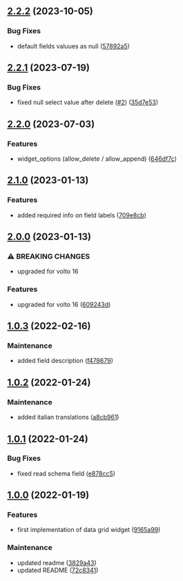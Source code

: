 

## [2.2.2](https://github.com/collective/volto-data-grid-widget/compare/v2.2.1...v2.2.2) (2023-10-05)


### Bug Fixes

* default fields valuues as null ([57892a5](https://github.com/collective/volto-data-grid-widget/commit/57892a52171aa7ebd830f06f6092dbf457297730))

## [2.2.1](https://github.com/collective/volto-data-grid-widget/compare/v2.2.0...v2.2.1) (2023-07-19)


### Bug Fixes

* fixed null select value after delete ([#2](https://github.com/collective/volto-data-grid-widget/issues/2)) ([35d7e53](https://github.com/collective/volto-data-grid-widget/commit/35d7e53195475659211e38318cabf69dfa6fc4ba))

## [2.2.0](https://github.com/collective/volto-data-grid-widget/compare/v2.1.0...v2.2.0) (2023-07-03)


### Features

* widget_options (allow_delete / allow_append) ([646df7c](https://github.com/collective/volto-data-grid-widget/commit/646df7c575e99dadf25562b0aaefca797306453f))

## [2.1.0](https://github.com/collective/volto-data-grid-widget/compare/v2.0.0...v2.1.0) (2023-01-13)


### Features

* added required info on field labels ([709e8cb](https://github.com/collective/volto-data-grid-widget/commit/709e8cb35be3bf3d1628027ca1c76e1818ccf4bb))

## [2.0.0](https://github.com/collective/volto-data-grid-widget/compare/1.0.3...v2.0.0) (2023-01-13)


### ⚠ BREAKING CHANGES

* upgraded for volto 16

### Features

* upgraded for volto 16 ([609243d](https://github.com/collective/volto-data-grid-widget/commit/609243dc609b0d6956b152dff43a4bd8c32d9764))

## [1.0.3](https://github.com/collective/volto-data-grid-widget/compare/1.0.2...1.0.3) (2022-02-16)


### Maintenance

* added field description ([f478679](https://github.com/collective/volto-data-grid-widget/commit/f4786798f20aac93740632464f4c40dbe8f96bad))

## [1.0.2](https://github.com/collective/volto-data-grid-widget/compare/1.0.1...1.0.2) (2022-01-24)


### Maintenance

* added italian translations ([a8cb961](https://github.com/collective/volto-data-grid-widget/commit/a8cb961a2c68c83dd6fa6e60994071db1fd3e13c))

## [1.0.1](https://github.com/collective/volto-data-grid-widget/compare/1.0.0...1.0.1) (2022-01-24)


### Bug Fixes

* fixed read schema field ([e878cc5](https://github.com/collective/volto-data-grid-widget/commit/e878cc57c2d39f224e0c052acd6ef4cd01edb1b3))

## [1.0.0](https://github.com/collective/volto-data-grid-widget/compare/9165a993b96d789ea49d2f621baa4b94258c7af1...1.0.0) (2022-01-19)


### Features

* first implementation of data grid widget ([9165a99](https://github.com/collective/volto-data-grid-widget/commit/9165a993b96d789ea49d2f621baa4b94258c7af1))


### Maintenance

* updated readme ([3829a43](https://github.com/collective/volto-data-grid-widget/commit/3829a43aee2367012cdb9467bf15b48d43542b84))
* updated README ([72c8341](https://github.com/collective/volto-data-grid-widget/commit/72c83412637f576f2b00c64f09d2be3154c21140))